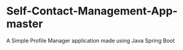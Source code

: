 # Self-Contact-Management-App-master
 A Simple Profile Manager application  made using Java Spring Boot
